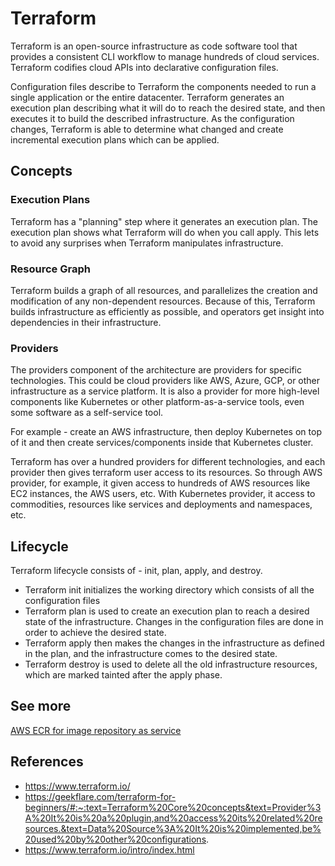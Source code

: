 # Terraform

Terraform is an open-source infrastructure as code software tool that provides a consistent CLI workflow to manage hundreds of cloud services. Terraform codifies cloud APIs into declarative configuration files.

Configuration files describe to Terraform the components needed to run a single application or the entire datacenter. Terraform generates an execution plan describing what it will do to reach the desired state, and then executes it to build the described infrastructure. As the configuration changes, Terraform is able to determine what changed and create incremental execution plans which can be applied.

## Concepts

### Execution Plans

Terraform has a "planning" step where it generates an execution plan. The execution plan shows what Terraform will do when you call apply. This lets to avoid any surprises when Terraform manipulates infrastructure.

### Resource Graph

Terraform builds a graph of all resources, and parallelizes the creation and modification of any non-dependent resources. Because of this, Terraform builds infrastructure as efficiently as possible, and operators get insight into dependencies in their infrastructure.

### Providers

The providers component of the architecture are providers for specific technologies. This could be cloud providers like AWS, Azure, GCP, or other infrastructure as a service platform. It is also a provider for more high-level components like Kubernetes or other platform-as-a-service tools, even some software as a self-service tool.

For example - create an AWS infrastructure, then deploy Kubernetes on top of it and then create services/components inside that Kubernetes cluster.

Terraform has over a hundred providers for different technologies, and each provider then gives terraform user access to its resources. So through AWS provider, for example, it given access to hundreds of AWS resources like EC2 instances, the AWS users, etc. With Kubernetes provider, it access to commodities, resources like services and deployments and namespaces, etc.

## Lifecycle

Terraform lifecycle consists of - init, plan, apply, and destroy.

- Terraform init initializes the working directory which consists of all the configuration files
- Terraform plan is used to create an execution plan to reach a desired state of the infrastructure. Changes in the configuration files are done in order to achieve the desired state.
- Terraform apply then makes the changes in the infrastructure as defined in the plan, and the infrastructure comes to the desired state.
- Terraform destroy is used to delete all the old infrastructure resources, which are marked tainted after the apply phase.

## See more

[AWS ECR for image repository as service](./ecr.md)

## References

- https://www.terraform.io/
- https://geekflare.com/terraform-for-beginners/#:~:text=Terraform%20Core%20concepts&text=Provider%3A%20It%20is%20a%20plugin,and%20access%20its%20related%20resources.&text=Data%20Source%3A%20It%20is%20implemented,be%20used%20by%20other%20configurations.
- https://www.terraform.io/intro/index.html
